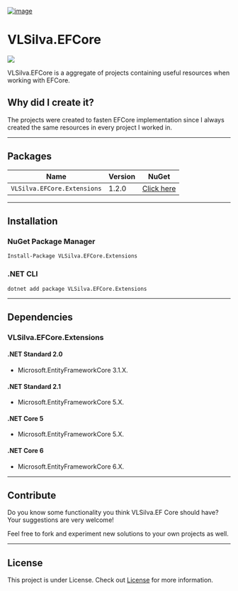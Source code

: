 [![image](https://img.shields.io/badge/LinkedIn-0077B5?style=for-the-badge&logo=linkedin&logoColor=white)](https://www.linkedin.com/in/vitorluisdss/)
# VLSilva.EFCore

<img src="https://i.imgur.com/plcvDhF.png">

VLSilva.EFCore is a aggregate of projects containing useful resources when working with EFCore.

## Why did I create it?
The projects were created to fasten EFCore implementation since I always created the same resources in every project I worked in.

---

## Packages
| Name |  Version | NuGet |
| ------- | ----- | ----- |
| `VLSilva.EFCore.Extensions` | 1.2.0 | [Click here](https://www.nuget.org/packages/VLSilva.EFCore.Extensions) |

---

## Installation

### NuGet Package Manager
    Install-Package VLSilva.EFCore.Extensions

### .NET CLI
    dotnet add package VLSilva.EFCore.Extensions
    
---

## Dependencies

### VLSilva.EFCore.Extensions

#### .NET Standard 2.0
- Microsoft.EntityFrameworkCore 3.1.X.

#### .NET Standard 2.1
- Microsoft.EntityFrameworkCore 5.X.

#### .NET Core 5
- Microsoft.EntityFrameworkCore 5.X.

#### .NET Core 6
- Microsoft.EntityFrameworkCore 6.X.

---
 
## Contribute
Do you know some functionality you think VLSilva.EF Core should have? Your suggestions are very welcome!

Feel free to fork and experiment new solutions to your own projects as well.

---

## License

This project is under License. Check out [License](LICENSE) for more information.
